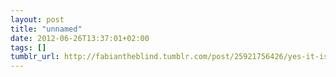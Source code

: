 ```yaml
---
layout: post
title: "unnamed"
date: 2012-06-26T13:37:01+02:00
tags: []
tumblr_url: http://fabiantheblind.tumblr.com/post/25921756426/yes-it-is
---
```

